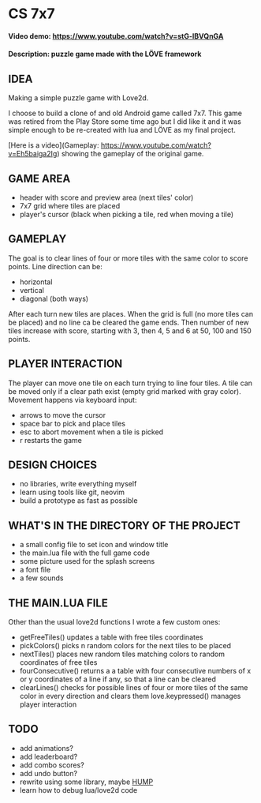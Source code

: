 # CS 7x7

#### Video demo: https://www.youtube.com/watch?v=stG-lBVQnGA

#### Description: puzzle game made with the LÖVE framework

## IDEA

Making a simple puzzle game with Love2d.

I choose to build a clone of and old Android game called 7x7. This game was retired from the Play Store some time ago but I did like it and it was simple enough to be re-created with lua and LÖVE as my final project. 

[Here is a video](Gameplay: https://www.youtube.com/watch?v=Eh5baiga2Ig) showing the gameplay of the original game.

## GAME AREA

- header with score and preview area (next tiles' color)
- 7x7 grid where tiles are placed
- player's cursor (black when picking a tile, red when moving a tile)

## GAMEPLAY

The goal is to clear lines of four or more tiles with the same color to score points. Line direction can be:

- horizontal
- vertical 
- diagonal (both ways)

After each turn new tiles are places. When the grid is full (no more tiles can be placed) and no line ca be cleared the game ends. Then number of new tiles increase with score, starting with 3, then 4, 5 and 6 at 50, 100 and 150 points. 

## PLAYER INTERACTION

The player can move one tile on each turn trying to line four tiles. A tile can be moved only if a clear path exist (empty grid marked with gray color). Movement happens via keyboard input:

- arrows to move the cursor
- space bar to pick and place tiles
- esc to abort movement when a tile is picked 
- r restarts the game

## DESIGN CHOICES

- no libraries, write everything myself
- learn using tools like git, neovim
- build a prototype as fast as possible

## WHAT'S IN THE DIRECTORY OF THE PROJECT

- a small config file to set icon and window title
- the main.lua file with the full game code
- some picture used for the splash screens
- a font file
- a few sounds

## THE MAIN.LUA FILE

Other than the usual love2d functions I wrote a few custom ones:

- getFreeTiles() updates a table with free tiles coordinates
- pickColors() picks n random colors for the next tiles to be placed
- nextTiles() places new random tiles matching colors to random coordinates of free tiles
- fourConsecutive() returns a a table with four consecutive numbers of x or y coordinates of a line if any, so that a line can be cleared
- clearLines() checks for possible lines of four or more tiles of the same color in every direction and clears them
love.keypressed() manages player interaction

## TODO

- add animations?
- add leaderboard?
- add combo scores?
- add undo button?
- rewrite using some library, maybe [HUMP](https://love2d.org/wiki/HUMP)
- learn how to debug lua/love2d code
